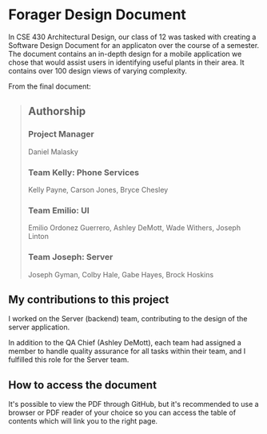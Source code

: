# Forager Design Document

In CSE 430 Architectural Design, our class of 12 was tasked with creating a Software Design Document for an applicaton over the course of a semester. The document contains an in-depth design for a mobile application we chose that would assist users in identifying useful plants in their area. It contains over 100 design views of varying complexity.

From the final document:

##
> ## Authorship
>
> ### Project Manager
> Daniel Malasky 
>
> ### Team Kelly: Phone Services
> Kelly Payne, Carson Jones, Bryce Chesley 
>
> ### Team Emilio: UI
> Emilio Ordonez Guerrero, Ashley DeMott, Wade Withers, Joseph Linton 
> 
> ### Team Joseph: Server
> Joseph Gyman, Colby Hale, Gabe Hayes, Brock Hoskins

##
## My contributions to this project

I worked on the Server (backend) team, contributing to the design of the server application.

In addition to the QA Chief (Ashley DeMott), each team had assigned a member to handle quality assurance for all tasks within their team, and I fulfilled this role for the Server team.

## How to access the document
It's possible to view the PDF through GitHub, but it's recommended to use a browser or PDF reader of your choice so you can access the table of contents which will link you to the right page.
